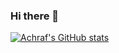 ### Hi there 👋

[![Achraf's GitHub stats](https://github-readme-stats.vercel.app/api?username=YAchrafY&count_private=true)](https://github.com/YAchrafY/github-readme-stats)
